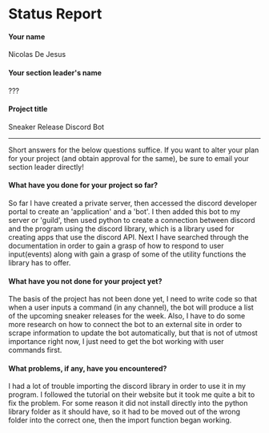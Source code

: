 # Status Report

#### Your name

Nicolas De Jesus

#### Your section leader's name

???

#### Project title

Sneaker Release Discord Bot

***

Short answers for the below questions suffice. If you want to alter your plan for your project (and obtain approval for the same), be sure to email your section leader directly!

#### What have you done for your project so far?

So far I have created a private server, then accessed the discord developer portal to create an 'application' and a 'bot'.
I then added this bot to my server or 'guild', then used python to create a connection between discord and the program
using the discord library, which is a library used for creating apps that use the discord API. Next I have searched through the documentation 
in order to gain a grasp of how to respond to user input(events) along with gain a grasp of some of the utility functions 
the library has to offer.



#### What have you not done for your project yet?

The basis of the project has not been done yet, I need to write code so that when a user inputs a command (in any channel), the bot will
produce a list of the upcoming sneaker releases for the week. Also, I have to do some more research on how to connect the bot
to an external site in order to scrape information to update the bot automatically, but that is not of utmost importance right now, I just
need to get the bot working with user commands first.

#### What problems, if any, have you encountered?

I had a lot of trouble importing the discord library in order to use it in my program. I followed the tutorial on their website but it took me
quite a bit to fix the problem. For some reason it did not install directly into the python library folder as it should have, so it had to be 
moved out of the wrong folder into the correct one, then the import function began working. 
